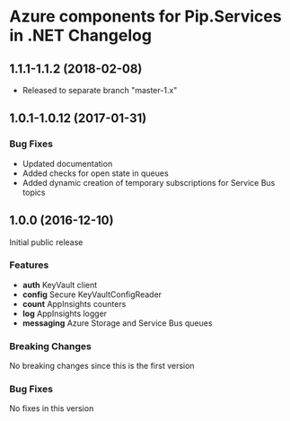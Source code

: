 # Azure components for Pip.Services in .NET Changelog

## <a name="1.1.1-1.1.2"></a> 1.1.1-1.1.2 (2018-02-08)
* Released to separate branch "master-1.x"

## <a name="1.0.1-1.0.12"></a> 1.0.1-1.0.12 (2017-01-31)

### Bug Fixes
* Updated documentation
* Added checks for open state in queues
* Added dynamic creation of temporary subscriptions for Service Bus topics

## <a name="1.0.0"></a> 1.0.0 (2016-12-10)

Initial public release

### Features
* **auth** KeyVault client
* **config** Secure KeyVaultConfigReader
* **count** AppInsights counters
* **log** AppInsights logger
* **messaging** Azure Storage and Service Bus queues

### Breaking Changes
No breaking changes since this is the first version

### Bug Fixes
No fixes in this version

